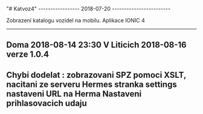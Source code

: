 "# Katvoz4"
----------------- 2018-07-20  ------------------------

Zobrazení katalogu vozidel na mobilu. Aplikace IONIC 4

------------------------------------------------------
Doma 2018-08-14  23:30
V Liticich 2018-08-16   verze 1.0.4
-------------------------------------
Chybi dodelat :
zobrazovani SPZ pomoci XSLT,
nacitani ze serveru Hermes
stranka settings nastaveni URL na Herma
Nastaveni prihlasovacich udaju
-------------------------------------



